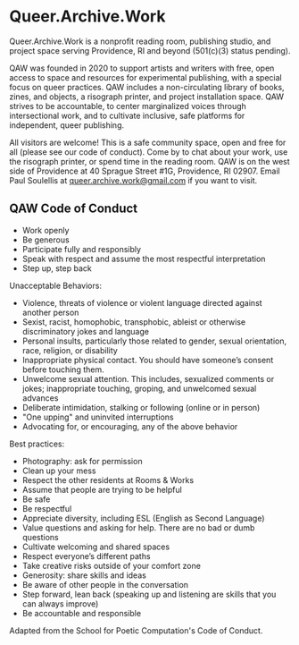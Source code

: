 # Queer.Archive.Work

Queer.Archive.Work is a nonprofit reading room, publishing studio, and project space serving Providence, RI and beyond (501(c)(3) status pending).

QAW was founded in 2020 to support artists and writers with free, open access to space and resources for experimental publishing, with a special focus on queer practices. QAW includes a non-circulating library of books, zines, and objects, a risograph printer, and project installation space. QAW strives to be accountable, to center marginalized voices through intersectional work, and to cultivate inclusive, safe platforms for independent, queer publishing.

All visitors are welcome! This is a safe community space, open and free for all (please see our code of conduct). Come by to chat about your work, use the risograph printer, or spend time in the reading room. QAW is on the west side of Providence at 40 Sprague Street #1G, Providence, RI 02907. Email Paul Soulellis at queer.archive.work@gmail.com if you want to visit.

## QAW Code of Conduct

* Work openly
* Be generous
* Participate fully and responsibly
* Speak with respect and assume the most respectful interpretation
* Step up, step back

Unacceptable Behaviors:

* Violence, threats of violence or violent language directed against another person
* Sexist, racist, homophobic, transphobic, ableist or otherwise discriminatory jokes and language
* Personal insults, particularly those related to gender, sexual orientation, race, religion, or disability
* Inappropriate physical contact. You should have someone’s consent before touching them.
* Unwelcome sexual attention. This includes, sexualized comments or jokes; inappropriate touching, groping, and unwelcomed sexual advances
* Deliberate intimidation, stalking or following (online or in person)
* "One upping" and uninvited interruptions 
* Advocating for, or encouraging, any of the above behavior

Best practices:

* Photography: ask for permission
* Clean up your mess 
* Respect the other residents at Rooms & Works
* Assume that people are trying to be helpful
* Be safe 
* Be respectful
* Appreciate diversity, including ESL (English as Second Language)
* Value questions and asking for help. There are no bad or dumb questions
* Cultivate welcoming and shared spaces
* Respect everyone’s different paths
* Take creative risks outside of your comfort zone
* Generosity: share skills and ideas
* Be aware of other people in the conversation
* Step forward, lean back (speaking up and listening are skills that you can always improve)
* Be accountable and responsible

Adapted from the School for Poetic Computation's Code of Conduct.
